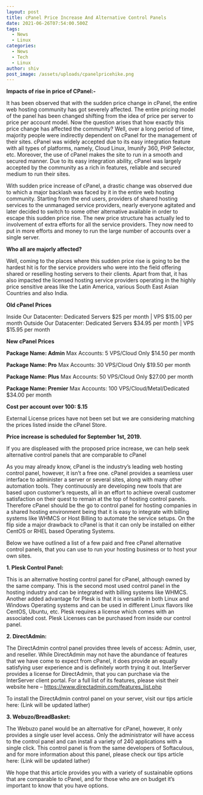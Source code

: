 ```yaml
---
layout: post
title: cPanel Price Increase And Alternative Control Panels
date: 2021-06-26T07:54:00.500Z
tags:
  - News
  - Linux
categories:
  - News
  - Tech
  - Linux
author: shiv
post_image: /assets/uploads/cpanelpricehike.png
---
```

**Impacts of rise in price of CPanel:-**

It has been observed that with the sudden price change in cPanel, the entire web hosting community has got severely affected. The entire pricing model of the panel has been changed shifting from the idea of price per server to price per account model. Now the question arises that how exactly this price change has affected the community? Well, over a long period of time, majority people were indirectly dependent on cPanel for the management of their sites. cPanel was widely accepted due to its easy integration feature with all types of platforms, namely, Cloud Linux, Imunify 360, PHP Selector, etc. Moreover, the use of cPanel makes the site to run in a smooth and secured manner. Due to its easy integration ability, cPanel was largely accepted by the community as a rich in features, reliable and secured medium to run their sites.

With sudden price increase of cPanel, a drastic change was observed due to which a major backlash was faced by it in the entire web hosting community. Starting from the end users, providers of shared hosting services to the unmanaged service providers, nearly everyone agitated and later decided to switch to some other alternative available in order to escape this sudden price rise. The new price structure has actually led to involvement of extra efforts for all the service providers. They now need to put in more efforts and money to run the large number of accounts over a single server.

**Who all are majorly affected?**

Well, coming to the places where this sudden price rise is going to be the hardest hit is for the service providers who were into the field offering shared or reselling hosting servers to their clients. Apart from that, it has also impacted the licensed hosting service providers operating in the highly price sensitive areas like the Latin America, various South East Asian Countries and also India.

**Old cPanel Prices**

Inside Our Datacenter: Dedicated Servers $25 per month | VPS $15.00 per month
Outside Our Datacenter: Dedicated Servers $34.95 per month | VPS $15.95 per month

**New cPanel Prices**

**Package Name: Admin**
Max Accounts: 5
VPS/Cloud Only
$14.50 per month

**Package Name: Pro**
Max Accounts: 30
VPS/Cloud Only
$19.50 per month

**Package Name: Plus**
Max Accounts: 50
VPS/Cloud Only
$27.00 per month

**Package Name: Premier**
Max Accounts: 100
VPS/Cloud/Metal/Dedicated
$34.00 per month


**Cost per account over 100: $.15**

External License prices have not been set but we are considering matching the prices listed inside the cPanel Store.

**Price increase is scheduled for September 1st, 2019.**

If you are displeased with the proposed price increase, we can help seek alternative control panels that are comparable to cPanel

As you may already know, cPanel is the industry’s leading web hosting control panel, however, it isn’t a free one. cPanel provides a seamless user interface to administer a server or several sites, along with many other automation tools. They continuously are developing new tools that are based upon customer’s requests, all in an effort to achieve overall customer satisfaction on their quest to remain at the top of hosting control panels. Therefore cPanel should be the go to control panel for hosting companies in a shared hosting environment being that it is easy to integrate with billing systems like WHMCS or Host Billing to automate the service setups. On the flip side a major drawback to cPanel is that it can only be installed on either CentOS or RHEL based Operating Systems.

Below we have outlined a list of a few paid and free cPanel alternative control panels, that you can use to run your hosting business or to host your own sites.

**1. Plesk Control Panel:**

This is an alternative hosting control panel for cPanel, although owned by the same company. This is the second most used control panel in the hosting industry and can be integrated with billing systems like WHMCS. Another added advantage for Plesk is that it is versatile in both Linux and Windows Operating systems and can be used in different Linux flavors like CentOS, Ubuntu, etc. Plesk requires a license which comes with an associated cost. Plesk Licenses can be purchased from inside our control panel.

**2. DirectAdmin:**

The DirectAdmin control panel provides three levels of access: Admin, user, and reseller. While DirectAdmin may not have the abundance of features that we have come to expect from cPanel, it does provide an equally satisfying user experience and is definitely worth trying it out. InterServer provides a license for DirectAdmin, that you can purchase via the InterServer client portal. For a full list of its features, please visit their website here – https://www.directadmin.com/features_list.php

To install the DirectAdmin control panel on your server, visit our tips article here: (Link will be updated lather)



**3. Webuzo/BreadBasket:**

The Webuzo panel would be an alternative for cPanel, however, it only provides a single user level access. Only the administrator will have access to the control panel and can install a variety of 240 applications with a single click. This control panel is from the same developers of Softaculous, and for more information about this panel, please check our tips article here:  (Link will be updated lather)

We hope that this article provides you with a variety of sustainable options that are comparable to cPanel, and for those who are on budget it’s important to know that you have options.